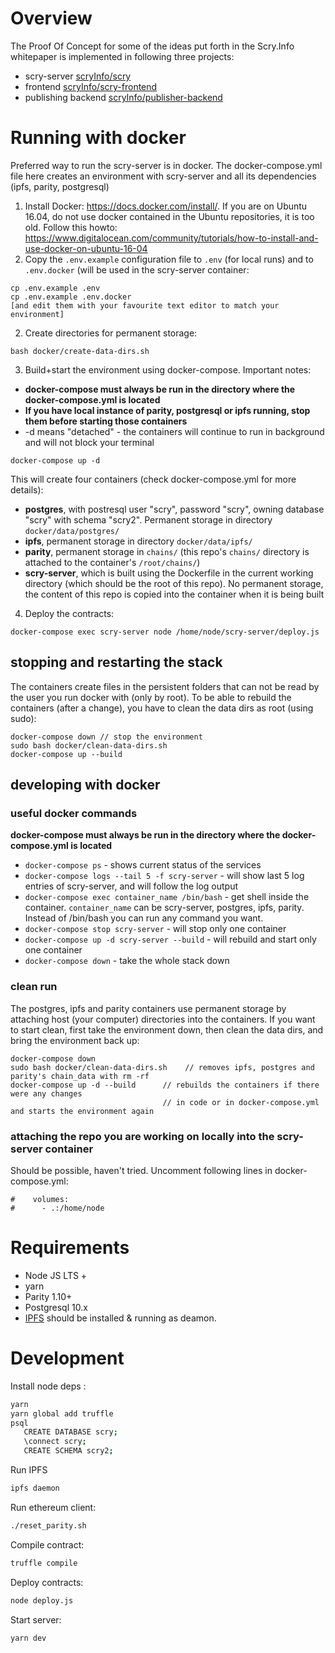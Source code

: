 # Overview
The Proof Of Concept for some of the ideas put forth in the Scry.Info whitepaper is implemented in following three projects: 
- scry-server [scryInfo/scry](https://github.com/scryInfo/scry) 
- frontend [scryInfo/scry-frontend](https://github.com/scryInfo/scry-frontend)
- publishing backend [scryInfo/publisher-backend](https://github.com/scryInfo/publisher-backend)

# Running with docker

Preferred way to run the scry-server is in docker. The docker-compose.yml file here creates an environment with scry-server and all its dependencies (ipfs, parity, postgresql)

1. Install Docker: https://docs.docker.com/install/. If you are on Ubuntu 16.04, do not use docker contained in the Ubuntu repositories, it is too old. Follow this howto: https://www.digitalocean.com/community/tutorials/how-to-install-and-use-docker-on-ubuntu-16-04
2. Copy the `.env.example` configuration file to `.env` (for local runs) and to `.env.docker` (will be used in the scry-server container:
```
cp .env.example .env
cp .env.example .env.docker
[and edit them with your favourite text editor to match your environment]
```
2. Create directories for permanent storage:
```
bash docker/create-data-dirs.sh
```
3. Build+start the environment using docker-compose. Important notes:
- **docker-compose must always be run in the directory where the docker-compose.yml is located**
- **If you have local instance of parity, postgresql or ipfs running, stop them before starting those containers**
- -d means "detached" - the containers will continue to run in background and will not block your terminal
```
docker-compose up -d
```
This will create four containers (check docker-compose.yml for more details):
* **postgres**, with postresql user "scry", password "scry", owning database "scry" with schema "scry2". Permanent storage in directory `docker/data/postgres/`
* **ipfs**, permanent storage in directory `docker/data/ipfs/`
* **parity**, permanent storage in `chains/` (this repo's `chains/` directory is attached to the container's `/root/chains/`)
* **scry-server**, which is built using the Dockerfile in the current working directory (which should be the root of this repo). No permanent storage, the content of this repo is copied into the container when it is being built
4. Deploy the contracts:
```
docker-compose exec scry-server node /home/node/scry-server/deploy.js
```

## stopping and restarting the stack

The containers create files in the persistent folders that can not be read by the user you run docker with (only by root). To be able to rebuild the containers (after a change), you have to clean the data dirs as root (using sudo):

```
docker-compose down // stop the environment
sudo bash docker/clean-data-dirs.sh
docker-compose up --build
```

## developing with docker

### useful docker commands

**docker-compose must always be run in the directory where the docker-compose.yml is located**

* `docker-compose ps` - shows current status of the services
* `docker-compose logs --tail 5 -f scry-server` - will show last 5 log entries of scry-server, and will follow the log output
* `docker-compose exec container_name /bin/bash` - get shell inside the container. `container_name` can be scry-server, postgres, ipfs, parity. Instead of /bin/bash you can run any command you want.
* `docker-compose stop scry-server` - will stop only one container
* `docker-compose up -d scry-server --build` - will rebuild and start only one container
* `docker-compose down` - take the whole stack down

### clean run

The postgres, ipfs and parity containers use permanent storage by attaching host (your computer) directories into the containers. If you want to start clean, first take the environment down, then clean the data dirs, and bring the environment back up:

```
docker-compose down
sudo bash docker/clean-data-dirs.sh    // removes ipfs, postgres and parity's chain_data with rm -rf
docker-compose up -d --build      // rebuilds the containers if there were any changes
                                  // in code or in docker-compose.yml and starts the environment again
```

### attaching the repo you are working on locally into the scry-server container

Should be possible, haven't tried. Uncomment following lines in docker-compose.yml:
```
#    volumes:
#      - .:/home/node
```

# Requirements

- Node JS LTS +
- yarn
- Parity 1.10+
- Postgresql 10.x
- [IPFS](https://github.com/ipfs/go-ipfs) should be installed & running as deamon.


# Development

Install node deps :

```bash
yarn
yarn global add truffle
psql
   CREATE DATABASE scry;
   \connect scry;
   CREATE SCHEMA scry2;
```


Run IPFS

```bash
ipfs daemon
```

Run ethereum client:

```bash
./reset_parity.sh
```

Compile contract:

```bash
truffle compile
```

Deploy contracts:

```bash
node deploy.js
```

Start server:

```bash
yarn dev
```
